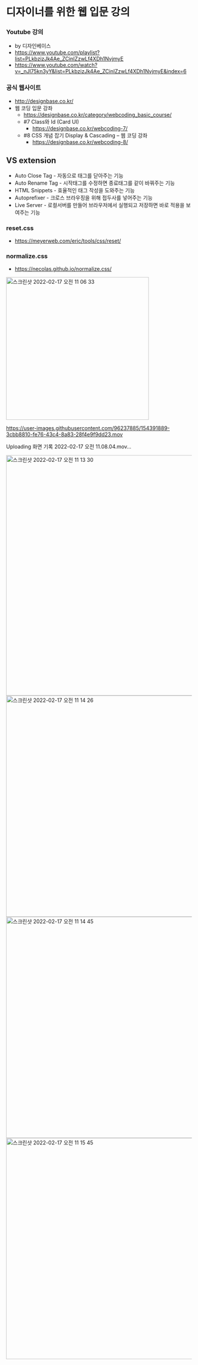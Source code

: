 # 디자이너를 위한 웹 입문 강의 


### Youtube 강의
- by 디자인베이스
- https://www.youtube.com/playlist?list=PLkbzizJk4Ae_ZCinIZzwLf4XDh1NvjmyE
- https://www.youtube.com/watch?v=_nJl75kn3yY&list=PLkbzizJk4Ae_ZCinIZzwLf4XDh1NvjmyE&index=6

### 공식 웹사이트
- http://designbase.co.kr/
- 웹 코딩 입문 강좌 
    - https://designbase.co.kr/category/webcoding_basic_course/
    - #7 Class와 Id (Card UI)
        - https://designbase.co.kr/webcoding-7/
    - #8 CSS 개념 잡기 Display & Cascading – 웹 코딩 강좌
        - https://designbase.co.kr/webcoding-8/

## VS extension
- Auto Close Tag - 자동으로 태그를 닫아주는 기능
- Auto Rename Tag - 시작태그를 수정하면 종료태그를 같이 바꿔주는 기능
- HTML Snippets - 효율적인 태그 작성을 도와주는 기능
- Autoprefixer - 크로스 브라우징을 위해 접두사를 넣어주는 기능
- Live Server - 로컬서버를 만들어 브라우저에서 실행되고 저장하면 바로 적용을 보여주는 기능 

### reset.css
- https://meyerweb.com/eric/tools/css/reset/

### normalize.css
- https://necolas.github.io/normalize.css/


<img width="387" alt="스크린샷 2022-02-17 오전 11 06 33" src="https://user-images.githubusercontent.com/96237885/154391924-f6ccceda-4c84-4b8c-9165-558907822679.png">

https://user-images.githubusercontent.com/96237885/154391889-3cbb8810-fe76-43c4-8a83-28f4e9f9dd23.mov



Uploading 화면 기록 2022-02-17 오전 11.08.04.mov…


<img width="652" alt="스크린샷 2022-02-17 오전 11 13 30" src="https://user-images.githubusercontent.com/96237885/154391852-20a020fa-818e-46e8-ada7-2ce55668293e.png">
<img width="600" alt="스크린샷 2022-02-17 오전 11 14 26" src="https://user-images.githubusercontent.com/96237885/154391842-e758ad2e-04fc-4b93-8193-1adbaa82ba20.png">
<img width="600" alt="스크린샷 2022-02-17 오전 11 14 45" src="https://user-images.githubusercontent.com/96237885/154391728-c6d9bccb-5da8-4827-a6be-bbd0293cf7dc.png"> 
<img width="600" alt="스크린샷 2022-02-17 오전 11 15 45" src="https://user-images.githubusercontent.com/96237885/154391699-4833eba5-9b0b-4dd2-8200-8803c0c2da83.png">
